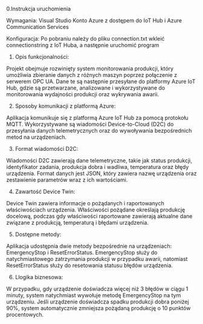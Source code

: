 0.Instrukcja uruchomienia

Wymagania:
Visual Studio
Konto Azure z dostępem do IoT Hub i Azure Communication Services

Konfiguracja:
Po pobraniu należy do pliku connection.txt wkleić connectionstring z IoT Huba, a następnie uruchomić program 

1. Opis funkcjonalności:

Projekt obejmuje rozwinięty system monitorowania produkcji, który umożliwia zbieranie danych z różnych maszyn poprzez połączenie z serwerem OPC UA. Dane te są następnie przesyłane do platformy Azure IoT Hub, gdzie są przetwarzane, analizowane i wykorzystywane do monitorowania wydajności produkcji oraz wykrywania awarii.

2. Sposoby komunikacji z platformą Azure:

Aplikacja komunikuje się z platformą Azure IoT Hub za pomocą protokołu MQTT. Wykorzystywane są wiadomości Device-to-Cloud (D2C) do przesyłania danych telemetrycznych oraz do wywoływania bezpośrednich metod na urządzeniach.

3. Format wiadomości D2C:

Wiadomości D2C zawierają dane telemetryczne, takie jak status produkcji, identyfikator zadania, produkcja dobra i wadliwa, temperatura oraz błędy urządzenia. Format danych jest JSON, który zawiera nazwę urządzenia oraz zestawienie parametrów wraz z ich wartościami.

4. Zawartość Device Twin:

Device Twin zawiera informacje o pożądanych i raportowanych właściwościach urządzenia. Właściwości pożądane określają produkcję docelową, podczas gdy właściwości raportowane zawierają aktualne dane związane z produkcją, temperaturą i błędami urządzenia.

5. Dostępne metody:

Aplikacja udostępnia dwie metody bezpośrednie na urządzeniach: EmergencyStop i ResetErrorStatus. EmergencyStop służy do natychmiastowego zatrzymania produkcji w przypadku awarii, natomiast ResetErrorStatus służy do resetowania statusu błędów urządzenia. 

6. Llogika biznesowa:

W przypadku, gdy urządzenie doświadcza więcej niż 3 błędów w ciągu 1 minuty, system natychmiast wywołuje metodę EmergencyStop na tym urządzeniu.
Jeśli urządzenie doświadcza spadku produkcji dobra poniżej 90%, system automatycznie zmniejsza pożądaną produkcję o 10 punktów procentowych.
